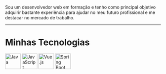 Sou um desenvolvedor web em formação e tenho como principal objetivo adquirir bastante experiência para ajudar no meu futuro profissional e me destacar no mercado de trabalho. 
<hr></hr>
<h1>Minhas Tecnologias</h1>
<img src="https://upload.wikimedia.org/wikipedia/en/thumb/3/30/Java_programming_language_logo.svg/1200px-Java_programming_language_logo.svg.png" alt="Java" width="50" height="50">
<img src="https://upload.wikimedia.org/wikipedia/commons/thumb/9/99/Unofficial_JavaScript_logo_2.svg/1200px-Unofficial_JavaScript_logo_2.svg.png" alt="JavaScript" width="50" height="50">
<img src="https://upload.wikimedia.org/wikipedia/commons/thumb/9/95/Vue.js_Logo_2.svg/1200px-Vue.js_Logo_2.svg.png" alt="Vue.js" width="50" height="50">
<img src="https://image.pngaaa.com/546/2459546-middle.png" alt="Spring Boot"  width="50" height="50">
